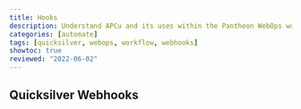 ```yaml
---
title: Hooks
description: Understand APCu and its uses within the Pantheon WebOps workflow.
categories: [automate]
tags: [quicksilver, webops, workflow, webhooks]
showtoc: true
reviewed: "2022-06-02"
---
```


<Partial file="hooks-quicksilver.md" />

## Quicksilver Webhooks

<Partial file="quicksilver-webhooks.md" />

<Partial file="autopilot/autopilot-webhooks.md" />